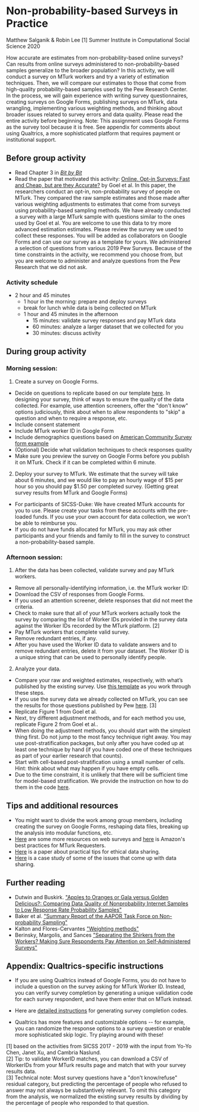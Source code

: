 # Non-probability-based Surveys in Practice
Matthew Salganik & Robin Lee [1]
Summer Institute in Computational Social Science 2020

How accurate are estimates from non-probability-based online surveys? Can results from online surveys administered to non-probability-based samples generalize to the broader population? In this activity, we will conduct a survey on MTurk workers and try a variety of estimation techniques. Then, we will compare our estimates to those that come from high-quality probability-based samples used by the Pew Research Center.
In the process, we will gain experience with writing survey questionnaires, creating surveys on Google Forms, publishing surveys on MTurk, data wrangling, implementing various weighting methods, and thinking about broader issues related to survey errors and data quality. Please read the entire activity before beginning.
Note: This assignment uses Google Forms as the survey tool because it is free. See appendix for comments about using Qualtrics, a more sophisticated platform that requires payment or institutional support.

## Before group activity
- Read Chapter 3 in [*Bit by Bit*](https://www.bitbybitbook.com/)
- Read the paper that motivated this activity: [Online, Opt-in Surveys: Fast and Cheap, but are they Accurate?](https://5harad.com/papers/dirtysurveys.pdf) by Goel et al. In this paper, the researchers conduct an opt-in, non-probability survey of people on MTurk. They compared the raw sample estimates and those made after various weighting adjustments to estimates that come from surveys using probability-based sampling methods.
We have already conducted a survey with a large MTurk sample with questions similar to the ones used by Goel et al. You are welcome to use this data to try more advanced estimation estimates. Please review the survey we used to collect these responses. You will be added as collaborators on Google Forms and can use our survey as a template for yours. We administered a selection of questions from various 2019 Pew Surveys. Because of the time constraints in the activity, we recommend you choose from, but you are welcome to administer and analyze questions from the Pew Research that we did not ask.


### Activity schedule
- 2 hour and 45 minutes
    - 1 hour in the morning: prepare and deploy surveys
    - break for lunch while data is being collected on MTurk
    - 1 hour and 45 minutes in the afternoon
      - 15 minutes: validate survey responses and pay MTurk data
      - 60 minutes: analyze a larger dataset that we collected for you
      - 30 minutes: discuss activity

## During group activity
### Morning session: 
1. Create a survey on Google Forms. 
  - Decide on questions to replicate based on our template [here](https://docs.google.com/forms/d/1gmuJQtzZ-wPNLTnGBtVmWr5_rs2xIEhbeoKzn2gWpgo/edit). In designing your survey, think of ways to ensure the quality of the data collected. For example, use attention screeners, offer the "don't know" options judiciously, think about when to allow respondents to "skip" a question and when to require a response, etc. 
  - Include consent statement
  - Include MTurk worker ID in Google Form
  - Include demographics questions based on [American Community Survey form example](https://www2.census.gov/programs-surveys/acs/methodology/questionnaires/2020/quest20.pdf?#) 
  - (Optional) Decide what validation techniques to check responses quality
  - Make sure you preview the survey on Google Forms before you publish it on MTurk. Check if it can be completed within 6 minute. 
  
2. Deploy your survey to MTurk. We estimate that the survey will take about 6 minutes, and we would like to pay an hourly wage of $15 per hour so you should pay $1.50 per completed survey. (Getting great survey results from MTurk and Google Forms)
  - For participants of SICSS-Duke: We have created MTurk accounts for you to use. Please create your tasks from these accounts with the pre-loaded funds. If you use your own account for data collection, we won't be able to reimburse you.
  - If you do not have funds allocated for MTurk, you may ask other participants and your friends and family to fill in the survey to construct a non-probability-based sample.
  
### Afternoon session: 
1. After the data has been collected, validate survey and pay MTurk workers. 
  - Remove all personally-identifying information, i.e. the MTurk worker ID:
  - Download the CSV of responses from Google Forms.
  - If you used an attention screener, delete responses that did not meet the criteria.
  - Check to make sure that all of your MTurk workers actually took the survey by comparing the list of Worker IDs provided in the survey data against the Worker IDs recorded by the MTurk platform. [2] 
  - Pay MTurk workers that complete valid survey. 
  - Remove redundant entries, if any.
  - After you have used the Worker ID data to validate answers and to remove redundant entries, delete it from your dataset. The Worker ID is a unique string that can be used to personally identify people.
  
2. Analyze your data. 
  - Compare your raw and weighted estimates, respectively, with what’s published by the existing survey. Use [this template](survey_activity_2020_template.Rmd) as you work through these steps.
  - If you use the survey data we already collected on MTurk, you can see the results for those questions published by Pew [here](pew_benchmark_question_source_sicss_2020.csv). [3]
  - Replicate Figure 1 from Goel et al.
  - Next, try different adjustment methods, and for each method you use, replicate Figure 2 from Goel et al..
  - When doing the adjustment methods, you should start with the simplest thing first. Do not jump to the most fancy technique right away. You may use post-stratification packages, but only after you have coded up at least one technique by hand (if you have coded one of these techniques as part of your earlier research that counts).
  - Start with cell-based post-stratification using a small number of cells. Hint: think about what may happen if you have empty cells.
  - Due to the time constraint, it is unlikely that there will be sufficient time for model-based stratification. We provide the instruction on how to do them in the code [here](survey_activity_2020_solution.Rmd). 


## Tips and additional resources
  -   You might want to divide the work among group members, including creating the survey on Google Forms, reshaping data files, breaking up the analysis into modular functions, etc.
  -   [Here](https://psrc.princeton.edu/our-services/using-mturk) are some more resources on web surveys and [here](https://mturkpublic.s3.amazonaws.com/docs/MTURK_BP.pdf) is Amazon's best practices for MTurk Requesters.
  -   [Here](https://doi.org/10.1177/2515245917747656) is a paper about practical tips for ethical data sharing.
  -   [Here](https://arxiv.org/pdf/1809.00103.pdf) is a case study of some of the issues that come up with data sharing.

## Further reading
  -   Dutwin and Buskirk. ["Apples to Oranges or Gala versus Golden Delicious?: Comparing Data Quality of Nonprobability Internet Samples to Low Response Rate Probability Samples"](https://academic.oup.com/poq/article/81/S1/213/3749202/Apples-to-Oranges-or-Gala-versus-Golden-Delicious)
  -   Baker et al. ["Summary Report of the AAPOR Task Force on Non-probability Sampling"](https://academic.oup.com/jssam/article/1/2/90/941418/Summary-Report-of-the-AAPOR-Task-Force-on-Non)
  -   Kalton and Flores-Cervantes ["Weighting methods"](http://www.jos.nu/Articles/abstract.asp?article=192081)
  -   Berinsky, Margolis, and Sances ["Separating the Shirkers from the Workers? Making Sure Respondents Pay Attention on Self‐Administered Surveys"](https://doi.org/10.1111/ajps.12081)


## Appendix: Qualtrics-specific instructions
-   If you are using Qualtrics instead of Google Forms, you do not have to include a question on the survey asking for MTurk Worker ID. Instead, you can verify survey completion by generating a unique validation code for each survey respondent, and have them enter that on MTurk instead.

-   Here are [detailed instructions](https://blog.mturk.com/getting-great-survey-results-from-mturk-and-qualtrics-be1704ff9786) for generating survey completion codes.

-   Qualtrics has more features and customizable options -- for example, you can randomize the response options to a survey question or enable more sophisticated skip logic. Try playing around with these!

[1] based on the activities from SICSS 2017 - 2019 with the input from Yo-Yo Chen, Janet Xu, and Cambria Naslund.  
[2] Tip: to validate WorkerID matches, you can download a CSV of WorkerIDs from your MTurk results page and match that with your survey results data.  
[3] Technical note: Most survey questions have a "don't know/refuse" residual category, but predicting the percentage of people who refused to answer may not always be substantively relevant. To omit this category from the analysis, we normalized the existing survey results by dividing by the percentage of people who responded to that question.  
